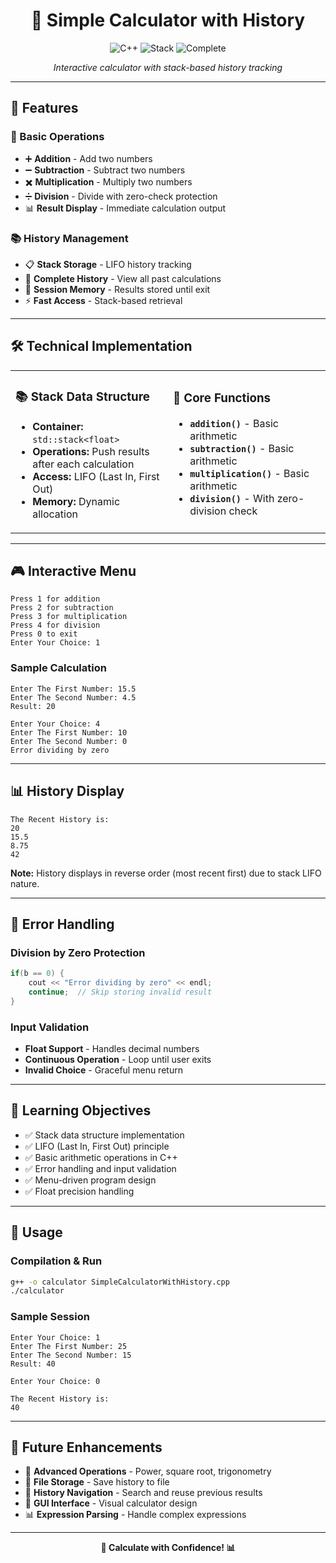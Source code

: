 <div align="center">

# 🧮 Simple Calculator with History

<p>
  <img src="https://img.shields.io/badge/Language-C%2B%2B-00599C?style=for-the-badge&logo=cplusplus&logoColor=white" alt="C++">
  <img src="https://img.shields.io/badge/Data_Structure-Stack-4CAF50?style=for-the-badge" alt="Stack">
  <img src="https://img.shields.io/badge/Status-Complete-28a745?style=for-the-badge" alt="Complete">
</p>

*Interactive calculator with stack-based history tracking*

</div>

---

## 🚀 Features

### 🔢 Basic Operations
- ➕ **Addition** - Add two numbers
- ➖ **Subtraction** - Subtract two numbers  
- ✖️ **Multiplication** - Multiply two numbers
- ➗ **Division** - Divide with zero-check protection
- 📊 **Result Display** - Immediate calculation output

### 📚 History Management
- 📋 **Stack Storage** - LIFO history tracking
- 🔄 **Complete History** - View all past calculations
- 💾 **Session Memory** - Results stored until exit
- ⚡ **Fast Access** - Stack-based retrieval

---

## 🛠️ Technical Implementation

<table>
<tr>
<td width="50%">

### 📚 Stack Data Structure
- **Container:** `std::stack<float>`
- **Operations:** Push results after each calculation
- **Access:** LIFO (Last In, First Out)
- **Memory:** Dynamic allocation

</td>
<td width="50%">

### 🔧 Core Functions
- **`addition()`** - Basic arithmetic
- **`subtraction()`** - Basic arithmetic
- **`multiplication()`** - Basic arithmetic  
- **`division()`** - With zero-division check

</td>
</tr>
</table>

---

## 🎮 Interactive Menu

```
Press 1 for addition
Press 2 for subtraction
Press 3 for multiplication
Press 4 for division
Press 0 to exit
Enter Your Choice: 1
```

### Sample Calculation
```
Enter The First Number: 15.5
Enter The Second Number: 4.5
Result: 20

Enter Your Choice: 4
Enter The First Number: 10
Enter The Second Number: 0
Error dividing by zero
```

---

## 📊 History Display

```
The Recent History is:
20
15.5
8.75
42
```

**Note:** History displays in reverse order (most recent first) due to stack LIFO nature.

---

## 🔧 Error Handling

### Division by Zero Protection
```cpp
if(b == 0) {
    cout << "Error dividing by zero" << endl;
    continue;  // Skip storing invalid result
}
```

### Input Validation
- **Float Support** - Handles decimal numbers
- **Continuous Operation** - Loop until user exits
- **Invalid Choice** - Graceful menu return

---

## 🎯 Learning Objectives

- ✅ Stack data structure implementation
- ✅ LIFO (Last In, First Out) principle
- ✅ Basic arithmetic operations in C++
- ✅ Error handling and input validation
- ✅ Menu-driven program design
- ✅ Float precision handling

---

## 🚀 Usage

### Compilation & Run
```bash
g++ -o calculator SimpleCalculatorWithHistory.cpp
./calculator
```

### Sample Session
```
Enter Your Choice: 1
Enter The First Number: 25
Enter The Second Number: 15
Result: 40

Enter Your Choice: 0

The Recent History is:
40
```

---

## 🔮 Future Enhancements

- 🧮 **Advanced Operations** - Power, square root, trigonometry
- 📁 **File Storage** - Save history to file
- 🔄 **History Navigation** - Search and reuse previous results
- 🎨 **GUI Interface** - Visual calculator design
- 📊 **Expression Parsing** - Handle complex expressions

---

<div align="center">

**🧮 Calculate with Confidence! 📊**

</div>